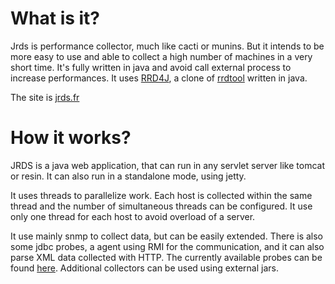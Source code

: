 What is it?
=============

Jrds is performance collector, much like cacti or munins. But it intends to be more easy to use and able to collect a high
number of machines in a very short time. It's fully written in java and avoid call external process to increase
performances. It uses [RRD4J](http://code.google.com/p/rrd4j/), a clone of [rrdtool](http://oss.oetiker.ch/rrdtool/|)
written in java.

The site is [jrds.fr](http://jrds.fr)

How it works?
=============

JRDS is a java web application, that can run in any servlet server like tomcat or resin. It can also run in a standalone
mode, using jetty.

It uses threads to parallelize work. Each host is collected within the same thread and the number of simultaneous threads
can be configured. It use only one thread for each host to avoid overload of a server.

It use mainly snmp to collect data, but can be easily extended. There is also some jdbc probes, a agent using RMI for the
communication, and it can also parse XML data collected with HTTP. The currently available probes can be found
[here](http://jrds.fr/sourcetype/start). Additional collectors can be used using external jars.
